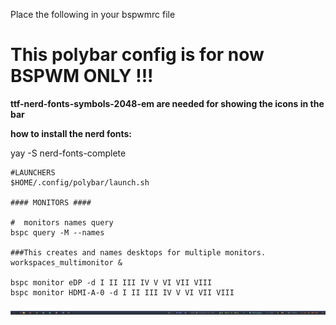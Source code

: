 Place the following in your bspwmrc file

# This polybar config is for now BSPWM ONLY !!!

**ttf-nerd-fonts-symbols-2048-em are needed for showing the icons in the bar**

**how to install the nerd fonts:**

yay -S nerd-fonts-complete



```
#LAUNCHERS
$HOME/.config/polybar/launch.sh

#### MONITORS ####

#  monitors names query
bspc query -M --names

###This creates and names desktops for multiple monitors.
workspaces_multimonitor &

bspc monitor eDP -d I II III IV V VI VII VIII 
bspc monitor HDMI-A-0 -d I II III IV V VI VII VIII 
```

![polybar-colored-icons](https://raw.githubusercontent.com/EndeavourOS-Community-Editions/polybar/main/polybar-rednord-by-redblizard/screenshots/polybar-colored-icons.png)
